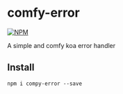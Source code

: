 # comfy-error

[![NPM](https://nodei.co/npm/comfy-error.png)](https://nodei.co/npm/comfy-error/)

A simple and comfy koa error handler 


## Install

```
npm i compy-error --save
```
